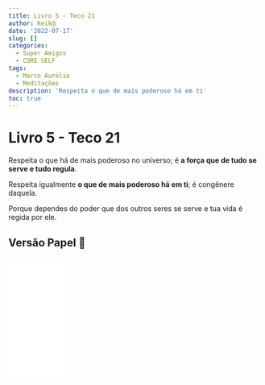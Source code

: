 ```yaml
---
title: Livro 5 - Teco 21
author: Keik@
date: '2022-07-17'
slug: []
categories:
  - Super Amigos
  - CORE SELF
tags:
  - Marco Aurélio
  - Meditações
description: 'Respeita o que de mais poderoso há em ti'
toc: true
---
```


# Livro 5 - Teco 21

Respeita o que há de mais poderoso no universo; é **a força que de tudo se serve e tudo regula**. 

Respeita igualmente **o que de mais poderoso há em ti**; é congênere daquela. 

Porque dependes do poder que dos outros seres se serve e tua vida é regida por ele.

## Versão Papel :book:
<iframe style="width:120px;height:240px;" marginwidth="0" marginheight="0" scrolling="no" frameborder="0" src="//ws-na.amazon-adsystem.com/widgets/q?ServiceVersion=20070822&OneJS=1&Operation=GetAdHtml&MarketPlace=BR&source=ss&ref=as_ss_li_til&ad_type=product_link&tracking_id=mundodekeika-20&language=pt_BR&marketplace=amazon&region=BR&placement=B092FVY4BB&asins=B092FVY4BB&linkId=37c5ec14221f61f811029aa88b520891&show_border=true&link_opens_in_new_window=true"></iframe>